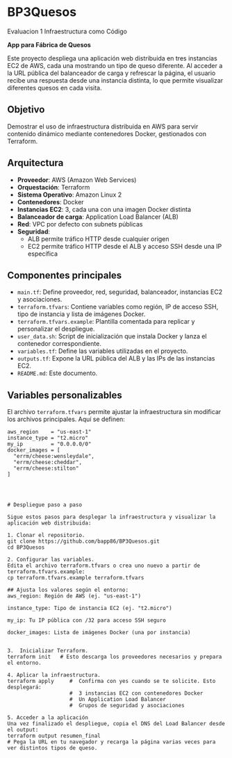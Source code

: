 # BP3Quesos
Evaluacion 1 Infraestructura como Código

**App para Fábrica de Quesos**

Este proyecto despliega una aplicación web distribuida en tres instancias EC2 de AWS, cada una mostrando un tipo de queso diferente. Al acceder a la URL pública del balanceador de carga y refrescar la página, el usuario recibe una respuesta desde una instancia distinta, lo que permite visualizar diferentes quesos en cada visita.

## Objetivo

Demostrar el uso de infraestructura distribuida en AWS para servir contenido dinámico mediante contenedores Docker, gestionados con Terraform.

## Arquitectura

- **Proveedor**: AWS (Amazon Web Services)
- **Orquestación**: Terraform
- **Sistema Operativo**: Amazon Linux 2
- **Contenedores**: Docker
- **Instancias EC2**: 3, cada una con una imagen Docker distinta
- **Balanceador de carga**: Application Load Balancer (ALB)
- **Red**: VPC por defecto con subnets públicas
- **Seguridad**:
  - ALB permite tráfico HTTP desde cualquier origen
  - EC2 permite tráfico HTTP desde el ALB y acceso SSH desde una IP específica

## Componentes principales

- `main.tf`: Define proveedor, red, seguridad, balanceador, instancias EC2 y asociaciones.
- `terraform.tfvars`: Contiene variables como región, IP de acceso SSH, tipo de instancia y lista de imágenes Docker.
- `terraform.tfvars.example`: Plantilla comentada para replicar y personalizar el despliegue.
- `user_data.sh`: Script de inicialización que instala Docker y lanza el contenedor correspondiente.
- `variables.tf`: Define las variables utilizadas en el proyecto.
- `outputs.tf`: Expone la URL pública del ALB y las IPs de las instancias EC2.
- `README.md`: Este documento.

## Variables personalizables

El archivo `terraform.tfvars` permite ajustar la infraestructura sin modificar los archivos principales. Aquí se definen:

```hcl
aws_region    = "us-east-1"
instance_type = "t2.micro"
my_ip         = "0.0.0.0/0"
docker_images = [
  "errm/cheese:wensleydale",
  "errm/cheese:cheddar",
  "errm/cheese:stilton"
]




# Despliegue paso a paso

Sigue estos pasos para desplegar la infraestructura y visualizar la aplicación web distribuida:

1. Clonar el repositorio.
git clone https://github.com/bapp86/BP3Quesos.git
cd BP3Quesos

2. Configurar las variables.
Edita el archivo terraform.tfvars o crea uno nuevo a partir de terraform.tfvars.example:
cp terraform.tfvars.example terraform.tfvars

## Ajusta los valores según el entorno:
aws_region: Región de AWS (ej. "us-east-1")

instance_type: Tipo de instancia EC2 (ej. "t2.micro")

my_ip: Tu IP pública con /32 para acceso SSH seguro

docker_images: Lista de imágenes Docker (una por instancia)


3.  Inicializar Terraform.
terraform init   # Esto descarga los proveedores necesarios y prepara el entorno.

4. Aplicar la infraestructura.
terraform apply     #  Confirma con yes cuando se te solicite. Esto desplegará:
                    #  3 instancias EC2 con contenedores Docker
                    #  Un Application Load Balancer
                    #  Grupos de seguridad y asociaciones

5. Acceder a la aplicación
Una vez finalizado el despliegue, copia el DNS del Load Balancer desde el output:
terraform output resumen_final
# Pega la URL en tu navegador y recarga la página varias veces para ver distintos tipos de queso.

